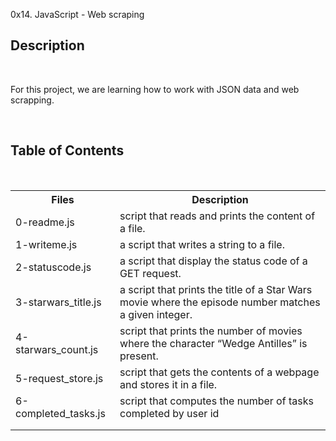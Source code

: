 <h>0x14. JavaScript - Web scraping</h1>
<br>
<h2>Description</h2>
<br>
<p>For this project, we are learning how to work with JSON data and web scrapping.</p>
<br>
<h2>Table of Contents</h2>
<br>
<table>
<tr>
<th>Files</th>
<th>Description</th>
</tr>
<tr>
<td>0-readme.js</td>
<td>script that reads and prints the content of a file.</td>
</tr>
<tr>
<td>1-writeme.js</td>
<td>a script that writes a string to a file.</td>
</tr>
<tr>
<td>2-statuscode.js</td>
<td>a script that display the status code of a GET request.</td>
</tr>
<tr>
<td>3-starwars_title.js</td>
<td>a script that prints the title of a Star Wars movie where the episode number matches a given integer.</td>
</tr>
<tr>
<td>4-starwars_count.js</td>
<td>script that prints the number of movies where the character “Wedge Antilles” is present.</td>
</tr>
<tr>
<td>5-request_store.js</td>
<td>script that gets the contents of a webpage and stores it in a file.</td>
</tr>
<tr>
<td>6-completed_tasks.js</td>
<td>script that computes the number of tasks completed by user id</td>
</tr>
<tr>
<td></td>
<td></td>
</tr>
<tr>
<td></td>
<td></td>
</tr>
</table>
